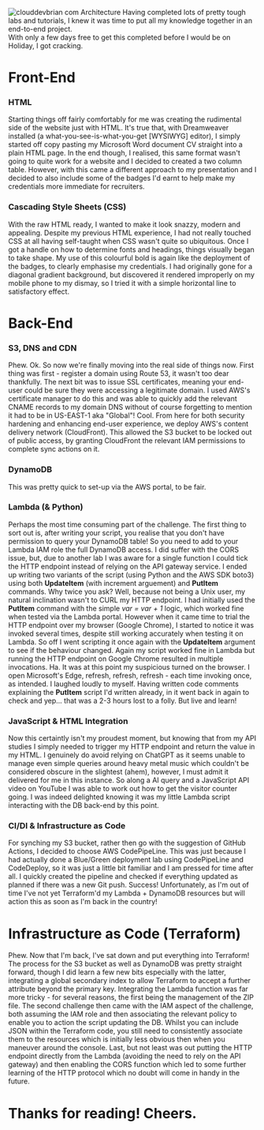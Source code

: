 ![clouddevbrian com Architecture](https://github.com/clouddevbrian/cloudresumechallenge-frontend/assets/166995717/d213899c-b088-4450-a3e4-2c86f1f3c147)
Having completed lots of pretty tough labs and tutorials, I knew it was time to put all my knowledge together in an end-to-end project.\
With only a few days free to get this completed before I would be on Holiday, I got cracking.

# Front-End
### HTML
Starting things off fairly comfortably for me was creating the rudimental side of the website just with HTML. It's true that, with Dreamweaver installed (a what-you-see-is-what-you-get [WYSIWYG] editor), I simply started off copy pasting my Microsoft Word document CV straight into a plain HTML page. In the end though, I realised, this same format wasn't going to quite work for a website and I decided to created a two column table. However, with this came a different approach to my presentation and I decided to also include some of the badges I'd earnt to help make my credentials more immediate for recruiters.

### Cascading Style Sheets (CSS)
With the raw HTML ready, I wanted to make it look snazzy, modern and appealing. Despite my previous HTML experience, I had not really touched CSS at all having self-taught when CSS wasn't quite so ubiquitous. Once I got a handle on how to determine fonts and headings, things visually began to take shape. My use of this colourful bold is again like the deployment of the badges, to clearly emphasise my credentials. I had originally gone for a diagonal gradient background, but discovered it rendered improperly on my mobile phone to my dismay, so I tried it with a simple horizontal line to satisfactory effect.

# Back-End
### S3, DNS and CDN
Phew. Ok. So now we're finally moving into the real side of things now. First thing was first - register a domain using Route 53, it wasn't too dear thankfully. The next bit was to issue SSL certificates, meaning your end-user could be sure they were accessing a legitimate domain. I used AWS's certificate manager to do this and was able to quickly add the relevant CNAME records to my domain DNS without of course forgetting to mention it had to be in US-EAST-1 aka "Global"! Cool. From here for both security hardening and enhancing end-user experience, we deploy AWS's content delivery network (CloudFront). This allowed the S3 bucket to be locked out of public access, by granting CloudFront the relevant IAM permissions to complete sync actions on it. 

### DynamoDB
This was pretty quick to set-up via the AWS portal, to be fair. 

### Lambda (& Python)
Perhaps the most time consuming part of the challenge. The first thing to sort out is, after writing your script, you realise that you don't have permission to query your DynamoDB table! So you need to add to your Lambda IAM role the full DynamoDB access. I did suffer with the CORS issue, but, due to another lab I was aware for a single function I could tick the HTTP endpoint instead of relying on the API gateway service. I ended up writing two variants of the script (using Python and the AWS SDK boto3) using both **UpdateItem** (with increment arguement) and **PutItem** commands. Why twice you ask? Well, because not being a Unix user, my natural inclination wasn't to CURL my HTTP endpoint. I had initially used the **PutItem** command with the simple *var = var + 1* logic, which worked fine when tested via the Lambda portal. However when it came time to trial the HTTP endpoint over my browser (Google Chrome), I started to notice it was invoked several times, despite still working accurately when testing it on Lambda. So off I went scripting it once again with the **UpdateItem** argument to see if the behaviour changed. Again my script worked fine in Lambda but running the HTTP endpoint on Google Chrome resulted in multiple invocations. Ha. It was at this point my suspicious turned on the browser. I open Microsoft's Edge, refresh, refresh, refresh - each time invoking once, as intended. I laughed loudly to myself. Having written code comments explaining the **PutItem** script I'd written already, in it went back in again to check and yep... that was a 2-3 hours lost to a folly. But live and learn!   

### JavaScript & HTML Integration
Now this certaintly isn't my proudest moment, but knowing that from my API studies I simply needed to trigger my HTTP endpoint and return the value in my HTML. I genuinely do avoid relying on ChatGPT as it seems unable to manage even simple queries around heavy metal music which couldn't be considered obscure in the slightest (ahem), however, I must admit it delivered for me in this instance. So along a AI query and a JavaScript API video on YouTube I was able to work out how to get the visitor counter going. I was indeed delighted knowing it was my little Lambda script interacting with the DB back-end by this point. 

### CI/DI & Infrastructure as Code
For synching my S3 bucket, rather then go with the suggestion of GitHub Actions, I decided to choose AWS CodePipeLine. This was just because I had actually done a Blue/Green deployment lab using CodePipeLine and CodeDeploy, so it was just a little bit familiar and I am pressed for time after all. I quickly created the pipeline and checked if everything updated as planned if there was a new Git push. Success! Unfortunately, as I'm out of time I've not yet Terraform'd my Lambda + DynamoDB resources but will action this as soon as I'm back in the country! 

# Infrastructure as Code (Terraform)
Phew. Now that I'm back, I've sat down and put everything into Terraform! The process for the S3 bucket as well as DynamoDB was pretty straight forward, though I did learn a few new bits especially with the latter, integrating a global secondary index to allow Terraform to accept a further attribute beyond the primary key. Integrating the Lambda function was far more tricky - for several reasons, the first being the management of the ZIP file. The second challenge then came with the IAM aspect of the challenge, both assuming the IAM role and then associating the relevant policy to enable you to action the script updating the DB. Whilst you can include JSON within the Terraform code, you still need to consistently associate them to the resources which is initially less obvious then when you maneuver around the console. Last, but not least was out putting the HTTP endpoint directly from the Lambda (avoiding the need to rely on the API gateway) and then enabling the CORS function which led to some further learning of the HTTP protocol which no doubt will come in handy in the future.

# Thanks for reading! Cheers.
